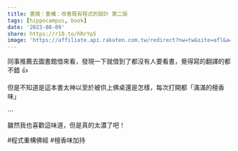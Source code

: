 ```yaml
---
title: 書摘：重構：改善既有程式的設計 第二版
tags: [hippocampus, book]
date: '2023-08-09'
share: https://r10.to/hRrYp5
image: 'https://affiliate.api.rakuten.com.tw/redirect?nw=tw&site=afl&a=16fa19cbff9551b91e05cf409f1555d6e1f1b8c32072673e1c29a8769bef1ee8e8ae72935603686b&ar=a747b10f014cf18584f9ee2ca5516854cb91d9c5d6849f5c93000e3163fa586b69315791463a07d2&cs=741f50d0175372259e3ca3b5e375817e&pr=f2d3ca05b9bc6f75&ap=pr%3Df2d3ca05b9bc6f75&url=https%3A%2F%2Ftshop.r10s.com%2Fbb1%2Fcb6%2Fb052%2F903a%2F207c%2Fa152%2Ffab4%2F1147e98e140242ac110004.jpg?_ex=144x144'
---
```


同事推薦去圖書館借來看，發現一下就借到了都沒有人要看書，覺得寫的翻譯的都不錯 👍

但是不知道是這本書太神以至於被供上佛桌還是怎樣，每次打開都「滿滿的檀香味」

⋯

雖然我也喜歡這味道，但是真的太濃了吧！

#程式重構佛經 #檀香味加持
